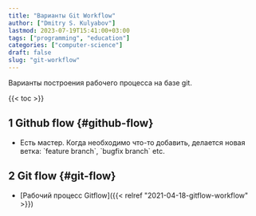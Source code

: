 ```yaml
---
title: "Варианты Git Workflow"
author: ["Dmitry S. Kulyabov"]
lastmod: 2023-07-19T15:41:00+03:00
tags: ["programming", "education"]
categories: ["computer-science"]
draft: false
slug: "git-workflow"
---
```


Варианты построения рабочего процесса на базе git.

<!--more-->

{{< toc >}}


## <span class="section-num">1</span> Github flow {#github-flow}

-   Есть мастер. Когда необходимо что-то добавить, делается новая ветка: \`feature branch\`, \`bugfix branch\` etc.


## <span class="section-num">2</span> Git flow {#git-flow}

-   [Рабочий процесс Gitflow]({{< relref "2021-04-18-gitflow-workflow" >}})
